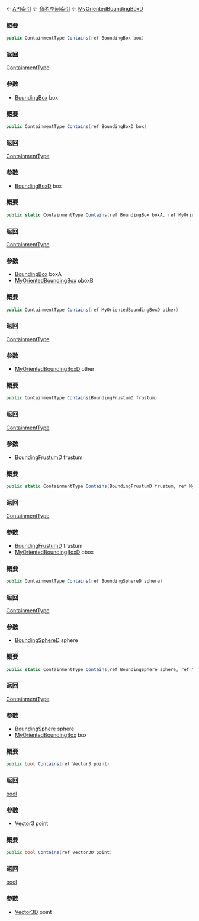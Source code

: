 ← [API索引](Api-Index) ← [命名空间索引](Namespace-Index) ← [MyOrientedBoundingBoxD](VRageMath.MyOrientedBoundingBoxD)

### 概要

```csharp
public ContainmentType Contains(ref BoundingBox box)
```

### 返回

[ContainmentType](VRageMath.ContainmentType)

### 参数

* [BoundingBox](VRageMath.BoundingBox) box
### 概要

```csharp
public ContainmentType Contains(ref BoundingBoxD box)
```

### 返回

[ContainmentType](VRageMath.ContainmentType)

### 参数

* [BoundingBoxD](VRageMath.BoundingBoxD) box
### 概要

```csharp
public static ContainmentType Contains(ref BoundingBox boxA, ref MyOrientedBoundingBox oboxB)
```

### 返回

[ContainmentType](VRageMath.ContainmentType)

### 参数

* [BoundingBox](VRageMath.BoundingBox) boxA
* [MyOrientedBoundingBox](VRageMath.MyOrientedBoundingBox) oboxB
### 概要

```csharp
public ContainmentType Contains(ref MyOrientedBoundingBoxD other)
```

### 返回

[ContainmentType](VRageMath.ContainmentType)

### 参数

* [MyOrientedBoundingBoxD](VRageMath.MyOrientedBoundingBoxD) other
### 概要

```csharp
public ContainmentType Contains(BoundingFrustumD frustum)
```

### 返回

[ContainmentType](VRageMath.ContainmentType)

### 参数

* [BoundingFrustumD](VRageMath.BoundingFrustumD) frustum
### 概要

```csharp
public static ContainmentType Contains(BoundingFrustumD frustum, ref MyOrientedBoundingBoxD obox)
```

### 返回

[ContainmentType](VRageMath.ContainmentType)

### 参数

* [BoundingFrustumD](VRageMath.BoundingFrustumD) frustum
* [MyOrientedBoundingBoxD](VRageMath.MyOrientedBoundingBoxD) obox
### 概要

```csharp
public ContainmentType Contains(ref BoundingSphereD sphere)
```

### 返回

[ContainmentType](VRageMath.ContainmentType)

### 参数

* [BoundingSphereD](VRageMath.BoundingSphereD) sphere
### 概要

```csharp
public static ContainmentType Contains(ref BoundingSphere sphere, ref MyOrientedBoundingBox box)
```

### 返回

[ContainmentType](VRageMath.ContainmentType)

### 参数

* [BoundingSphere](VRageMath.BoundingSphere) sphere
* [MyOrientedBoundingBox](VRageMath.MyOrientedBoundingBox) box
### 概要

```csharp
public bool Contains(ref Vector3 point)
```

### 返回

[bool](https://docs.microsoft.com/en-us/dotnet/api/System.Boolean?view=netframework-4.6)

### 参数

* [Vector3](VRageMath.Vector3) point
### 概要

```csharp
public bool Contains(ref Vector3D point)
```

### 返回

[bool](https://docs.microsoft.com/en-us/dotnet/api/System.Boolean?view=netframework-4.6)

### 参数

* [Vector3D](VRageMath.Vector3D) point
